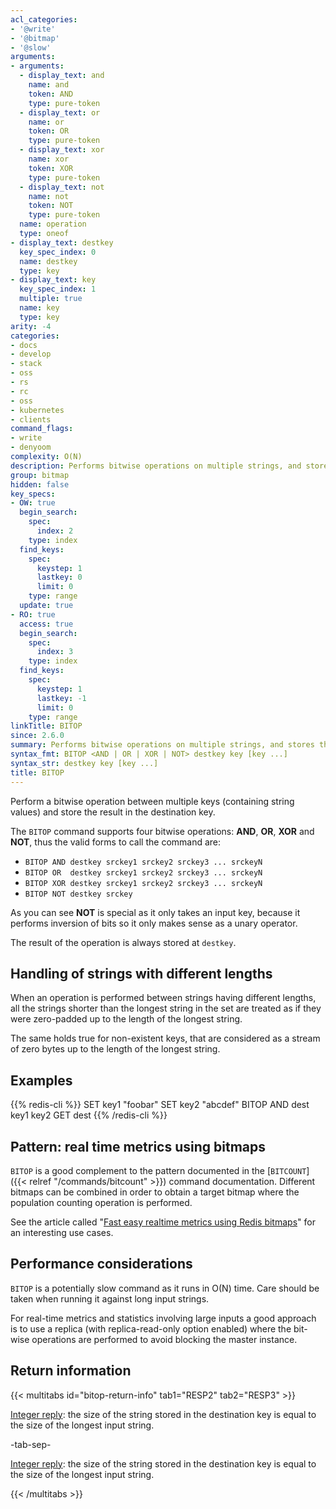 ```yaml
---
acl_categories:
- '@write'
- '@bitmap'
- '@slow'
arguments:
- arguments:
  - display_text: and
    name: and
    token: AND
    type: pure-token
  - display_text: or
    name: or
    token: OR
    type: pure-token
  - display_text: xor
    name: xor
    token: XOR
    type: pure-token
  - display_text: not
    name: not
    token: NOT
    type: pure-token
  name: operation
  type: oneof
- display_text: destkey
  key_spec_index: 0
  name: destkey
  type: key
- display_text: key
  key_spec_index: 1
  multiple: true
  name: key
  type: key
arity: -4
categories:
- docs
- develop
- stack
- oss
- rs
- rc
- oss
- kubernetes
- clients
command_flags:
- write
- denyoom
complexity: O(N)
description: Performs bitwise operations on multiple strings, and stores the result.
group: bitmap
hidden: false
key_specs:
- OW: true
  begin_search:
    spec:
      index: 2
    type: index
  find_keys:
    spec:
      keystep: 1
      lastkey: 0
      limit: 0
    type: range
  update: true
- RO: true
  access: true
  begin_search:
    spec:
      index: 3
    type: index
  find_keys:
    spec:
      keystep: 1
      lastkey: -1
      limit: 0
    type: range
linkTitle: BITOP
since: 2.6.0
summary: Performs bitwise operations on multiple strings, and stores the result.
syntax_fmt: BITOP <AND | OR | XOR | NOT> destkey key [key ...]
syntax_str: destkey key [key ...]
title: BITOP
---
```

Perform a bitwise operation between multiple keys (containing string values) and
store the result in the destination key.

The `BITOP` command supports four bitwise operations: **AND**, **OR**, **XOR**
and **NOT**, thus the valid forms to call the command are:


* `BITOP AND destkey srckey1 srckey2 srckey3 ... srckeyN`
* `BITOP OR  destkey srckey1 srckey2 srckey3 ... srckeyN`
* `BITOP XOR destkey srckey1 srckey2 srckey3 ... srckeyN`
* `BITOP NOT destkey srckey`

As you can see **NOT** is special as it only takes an input key, because it
performs inversion of bits so it only makes sense as a unary operator.

The result of the operation is always stored at `destkey`.

## Handling of strings with different lengths

When an operation is performed between strings having different lengths, all the
strings shorter than the longest string in the set are treated as if they were
zero-padded up to the length of the longest string.

The same holds true for non-existent keys, that are considered as a stream of
zero bytes up to the length of the longest string.

## Examples

{{% redis-cli %}}
SET key1 "foobar"
SET key2 "abcdef"
BITOP AND dest key1 key2
GET dest
{{% /redis-cli %}}


## Pattern: real time metrics using bitmaps

`BITOP` is a good complement to the pattern documented in the [`BITCOUNT`]({{< relref "/commands/bitcount" >}}) command
documentation.
Different bitmaps can be combined in order to obtain a target bitmap where
the population counting operation is performed.

See the article called "[Fast easy realtime metrics using Redis
bitmaps][hbgc212fermurb]" for an interesting use cases.

[hbgc212fermurb]: http://blog.getspool.com/2011/11/29/fast-easy-realtime-metrics-using-redis-bitmaps

## Performance considerations

`BITOP` is a potentially slow command as it runs in O(N) time.
Care should be taken when running it against long input strings.

For real-time metrics and statistics involving large inputs a good approach is
to use a replica (with replica-read-only option enabled) where the bit-wise
operations are performed to avoid blocking the master instance.

## Return information

{{< multitabs id="bitop-return-info" 
    tab1="RESP2" 
    tab2="RESP3" >}}

[Integer reply](../../develop/reference/protocol-spec#integers): the size of the string stored in the destination key is equal to the size of the longest input string.

-tab-sep-

[Integer reply](../../develop/reference/protocol-spec#integers): the size of the string stored in the destination key is equal to the size of the longest input string.

{{< /multitabs >}}
